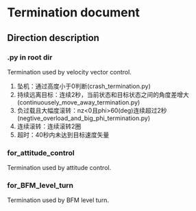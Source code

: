 # Termination document

## Direction description

### .py in root dir

Termination used by velocity vector control.

1. 坠机：通过高度小于0判断(crash_termination.py)
2. 持续远离目标：连续2秒，当前状态和目标状态之间的角度差增大(continuousely_move_away_termination.py)
3. 负过载且大幅度滚转：nz<0且phi>60(deg)连续超过2秒(negtive_overload_and_big_phi_termination.py)
4. 连续滚转：连续滚转2圈
5. 超时：40秒内未达到目标速度矢量

### for_attitude_control

Termination used by attitude control.

### for_BFM_level_turn

Termination used by BFM level turn.

